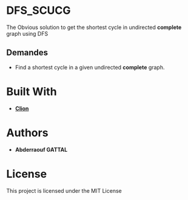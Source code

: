 # DFS_SCUCG
The Obvious solution to get the shortest cycle in undirected **complete** graph using DFS

## Demandes
- Find a shortest cycle in a given undirected **complete** graph.

# Built With
  - [**Clion**](https://www.jetbrains.com/clion/)

# Authors
- **Abderraouf GATTAL** 

# License
This project is licensed under the MIT License
